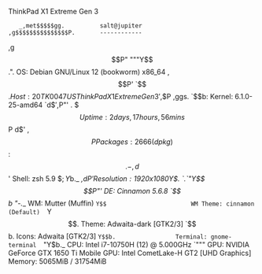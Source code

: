 ThinkPad X1 Extreme Gen 3

       _,met$$$$$gg.          salt@jupiter 
    ,g$$$$$$$$$$$$$$$P.       ------------ 
  ,g$$P"     """Y$$.".        OS: Debian GNU/Linux 12 (bookworm) x86_64 
 ,$$P'              `$$$.     Host: 20TK0047US ThinkPad X1 Extreme Gen 3 
',$$P       ,ggs.     `$$b:   Kernel: 6.1.0-25-amd64 
`d$$'     ,$P"'   .    $$$    Uptime: 2 days, 17 hours, 56 mins 
 $$P      d$'     ,    $$P    Packages: 2666 (dpkg) 
 $$:      $$.   -    ,d$$'    Shell: zsh 5.9 
 $$;      Y$b._   _,d$P'      Resolution: 1920x1080 
 Y$$.    `.`"Y$$$$P"'         DE: Cinnamon 5.6.8 
 `$$b      "-.__              WM: Mutter (Muffin) 
  `Y$$                        WM Theme: cinnamon (Default) 
   `Y$$.                      Theme: Adwaita-dark [GTK2/3] 
     `$$b.                    Icons: Adwaita [GTK2/3] 
       `Y$$b.                 Terminal: gnome-terminal 
          `"Y$b._             CPU: Intel i7-10750H (12) @ 5.000GHz 
              `"""            GPU: NVIDIA GeForce GTX 1650 Ti Mobile 
                              GPU: Intel CometLake-H GT2 [UHD Graphics] 
                              Memory: 5065MiB / 31754MiB 
